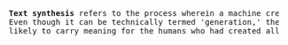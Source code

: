 <pre>
  <b>Text synthesis</b> refers to the process wherein a machine creates meaningful combinations of words serving a particular purpose.
  Even though it can be technically termed 'generation,' the real process is about discovering combinations of words that are highly 
  likely to carry meaning for the humans who had created all the texts used in training of a language model.
</pre>

